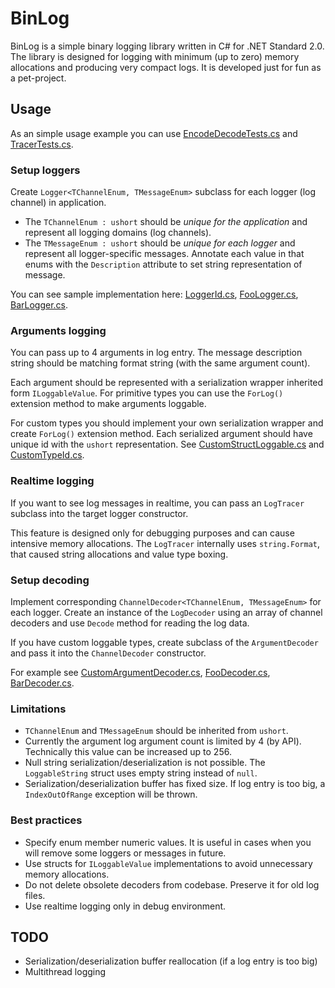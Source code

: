 # BinLog

BinLog is a simple binary logging library written in C# for .NET Standard 2.0.
The library is designed for logging with minimum (up to zero) memory allocations and producing very compact logs.
It is developed just for fun as a pet-project.

## Usage

As an simple usage example you can use [EncodeDecodeTests.cs](BinLog.Tests/EncodeDecodeTests.cs)
and [TracerTests.cs](BinLog.Tests/TracerTests.cs).

### Setup loggers

Create `Logger<TChannelEnum, TMessageEnum>` subclass for each logger (log channel) in application.

- The `TChannelEnum : ushort` should be _unique for the application_ and represent all logging domains (log channels).
- The `TMessageEnum : ushort` should be _unique for each logger_ and represent all logger-specific messages.
Annotate each value in that enums with the `Description` attribute to set string representation of message.

You can see sample implementation here:
[LoggerId.cs](BinLog.Tests/Impl/Loggers/LoggerId.cs),
[FooLogger.cs](BinLog.Tests/Impl/Loggers/FooLogger.cs),
[BarLogger.cs](BinLog.Tests/Impl/Loggers/BarLogger.cs).

### Arguments logging

You can pass up to 4 arguments in log entry.
The message description string should be matching format string (with the same argument count).

Each argument should be represented with a serialization wrapper inherited form `ILoggableValue`.
For primitive types you can use the `ForLog()` extension method to make arguments loggable.

For custom types you should implement your own serialization wrapper and create `ForLog()` extension method.
Each serialized argument should have unique id with the `ushort` representation.
See [CustomStructLoggable.cs](BinLog.Tests/Impl/CustomStructLoggable.cs) and [CustomTypeId.cs](BinLog.Tests/Impl/CustomTypeId.cs).

### Realtime logging

If you want to see log messages in realtime, you can pass an `LogTracer` subclass into the target logger constructor.

This feature is designed only for debugging purposes and can cause intensive memory allocations.
The `LogTracer` internally uses `string.Format`, that caused string allocations and value type boxing.

### Setup decoding

Implement corresponding `ChannelDecoder<TChannelEnum, TMessageEnum>` for each logger.
Create an instance of the `LogDecoder` using an array of channel decoders and use `Decode` method for reading the log data.

If you have custom loggable types, create subclass of the `ArgumentDecoder` and pass it into the `ChannelDecoder` constructor.  

For example see
[CustomArgumentDecoder.cs](BinLog.Tests/Impl/Decoding/CustomArgumentDecoder.cs),
[FooDecoder.cs](BinLog.Tests/Impl/Decoding/FooDecoder.cs),
[BarDecoder.cs](BinLog.Tests/Impl/Decoding/BarDecoder.cs).

### Limitations

- `TChannelEnum` and `TMessageEnum` should be inherited from `ushort`.
- Currently the argument log argument count is limited by 4 (by API). Technically this value can be increased up to 256.   
- Null string serialization/deserialization is not possible. The `LoggableString` struct uses empty string instead of `null`.
- Serialization/deserialization buffer has fixed size. If log entry is too big, a `IndexOutOfRange` exception will be thrown.

### Best practices

- Specify enum member numeric values. It is useful in cases when you will remove some loggers or messages in future.
- Use structs for `ILoggableValue` implementations to avoid unnecessary memory allocations.
- Do not delete obsolete decoders from codebase. Preserve it for old log files.
- Use realtime logging only in debug environment.

## TODO

- Serialization/deserialization buffer reallocation (if a log entry is too big)
- Multithread logging